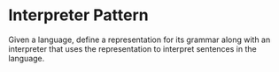 # Interpreter Pattern

Given a language, define a representation for its grammar along with an interpreter that uses the representation to interpret sentences in the language.